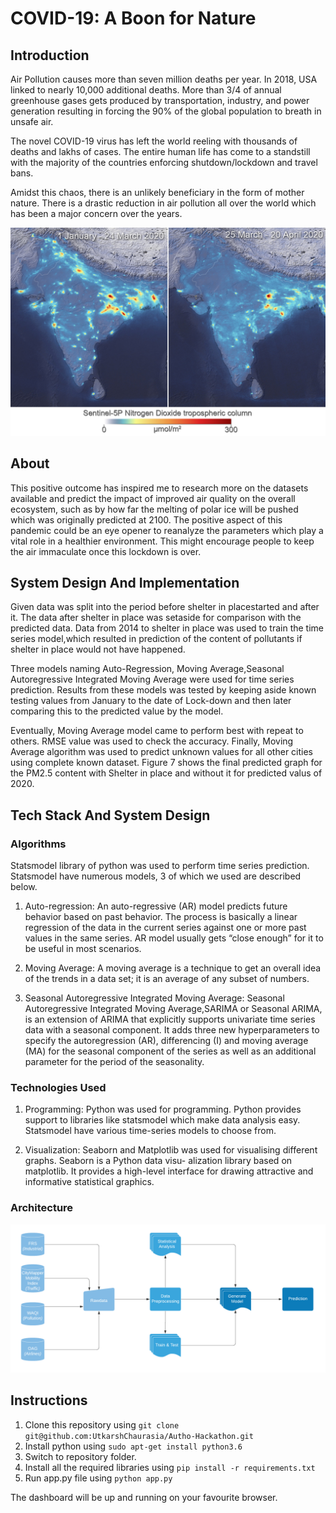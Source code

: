 # COVID-19: A Boon for Nature


## Introduction
Air Pollution causes more than seven million deaths per year. In 2018, USA linked to nearly 10,000 additional deaths. More than 3/4 of annual greenhouse gases gets produced by transportation, industry, and power generation resulting in forcing the 90% of the global population to breath in unsafe air.</br>

The novel COVID-19 virus has left the world reeling with thousands of deaths and lakhs of cases. The entire human life has come to a standstill with the majority of the countries enforcing shutdown/lockdown and travel bans.</br>

Amidst this chaos, there is an unlikely beneficiary in the form of mother nature. There is a drastic reduction in air pollution
all over the world which has been a major concern over the years.

![NO2 concentration over India](images/NO2_con_over_India.jpg)

## About
This positive outcome has inspired me to research more on the datasets available and predict the impact of improved air quality on the overall ecosystem, such as by how far the melting of polar ice will be pushed which was originally predicted at 2100. The positive aspect of this pandemic could be an eye opener to reanalyze the parameters which play a vital role in a healthier environment. This might encourage people to keep the air immaculate once this lockdown is over.

## System Design And Implementation

Given data was split into the period before shelter in placestarted and after it. The data after shelter in place was setaside for comparison with the predicted data. Data from 2014 to shelter in place was used to train the time series model,which resulted in prediction of the content of pollutants if shelter in place would not have happened.

Three models naming Auto-Regression, Moving Average,Seasonal Autoregressive Integrated Moving Average were used for time series prediction. Results from these models was tested by keeping aside known testing values from January to the date of Lock-down and then later comparing this to the predicted value by the
model.

Eventually, Moving Average model came to perform best with repeat to others. RMSE value was used to check the
accuracy. Finally, Moving Average algorithm was used to predict unknown values for all other cities using complete
known dataset. Figure 7 shows the final predicted graph for the PM2.5 content with Shelter in place and without it for predicted valus of 2020.

## Tech Stack And System Design

### Algorithms

Statsmodel library of python was used to perform time series prediction. Statsmodel have numerous models, 3 of which we used are described below.

1) Auto-regression: An auto-regressive (AR) model predicts future behavior based on past behavior. The process is basically a linear regression of the data in the current series against one or more past values in the same series.
AR model usually gets “close enough” for it to be useful in most scenarios.

2) Moving Average: A moving average is a technique to get an overall idea of the trends in a data set; it is an average of any subset of numbers.

3) Seasonal Autoregressive Integrated Moving Average: Seasonal Autoregressive Integrated Moving Average,SARIMA or Seasonal ARIMA, is an extension of ARIMA that explicitly supports univariate time series data with a seasonal component. It adds three new hyperparameters to specify the autoregression (AR), differencing (I) and moving
average (MA) for the seasonal component of the series as well as an additional parameter for the period of the seasonality.

### Technologies Used

1) Programming: Python was used for programming. Python provides support to libraries like statsmodel which
make data analysis easy. Statsmodel have various time-series models to choose from.

2) Visualization: Seaborn and Matplotlib was used for visualising different graphs. Seaborn is a Python data visu-
alization library based on matplotlib. It provides a high-level interface for drawing attractive and informative statistical graphics.

### Architecture

![Architecture of time series prediction](images/architecture.png)

## Instructions 

1. Clone this repository using `git clone git@github.com:UtkarshChaurasia/Autho-Hackathon.git`
2. Install python using `sudo apt-get install python3.6`
3. Switch to repository folder. 
3. Install all the required libraries using `pip install -r requirements.txt`
4. Run app.py file using `python app.py`

The dashboard will be up and running on your favourite browser.
